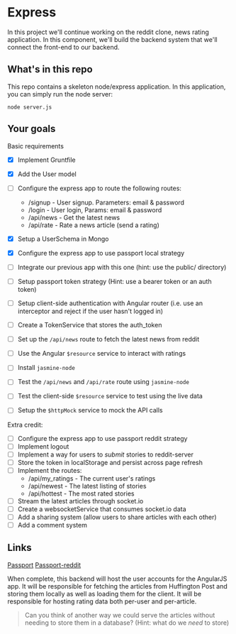 # Express

In this project we'll continue working on the reddit clone, news rating application. In this component, we'll build the backend system that we'll connect the front-end to our backend.

## What's in this repo

This repo contains a skeleton node/express application. In this application, you can simply run the node server:

    node server.js

## Your goals

Basic requirements

* [x] Implement Gruntfile
* [x] Add the User model
* [ ] Configure the express app to route the following routes:
  * /signup   - User signup. Parameters: email & password
  * /login    - User login, Params: email & password
  * /api/news     - Get the latest news
  * /api/rate     - Rate a news article (send a rating)
* [x] Setup a UserSchema in Mongo
* [x] Configure the express app to use passport local strategy

* [ ] Integrate our previous app with this one (hint: use the public/ directory)
* [ ] Setup passport token strategy (Hint: use a bearer token or an auth token)
* [ ] Setup client-side authentication with Angular router (i.e. use an interceptor and reject if the user hasn't logged in)
* [ ] Create a TokenService that stores the auth_token
* [ ] Set up the `/api/news` route to fetch the latest news from reddit
* [ ] Use the Angular `$resource` service to interact with ratings
* [ ] Install `jasmine-node`
* [ ] Test the `/api/news` and `/api/rate` route using `jasmine-node`
* [ ] Test the client-side `$resource` service to test using the live data
* [ ] Setup the `$httpMock` service to mock the API calls

Extra credit:
* [ ] Configure the express app to use passport reddit strategy
* [ ] Implement logout
* [ ] Implement a way for users to _submit_ stories to reddit-server
* [ ] Store the token in localStorage and persist across page refresh
* [ ] Implement the routes:
  * /api/my_ratings   - The current user's ratings
  * /api/newest       - The latest listing of stories
  * /api/hottest      - The most rated stories
* [ ] Stream the latest articles through socket.io
* [ ] Create a websocketService that consumes socket.io data
* [ ] Add a sharing system (allow users to share articles with each other)
* [ ] Add a comment system

## Links

[Passport](http://passportjs.org/guide/)
[Passport-reddit](https://github.com/Slotos/passport-reddit)

When complete, this backend will host the user accounts for the AngularJS app. It will be responsible for fetching the articles from Huffington Post and storing them locally as well as loading them for the client. It will be responsible for hosting rating data both per-user and per-article.

> Can you think of another way we could serve the articles without needing to store them in a database? (Hint: what do we *need* to store)

